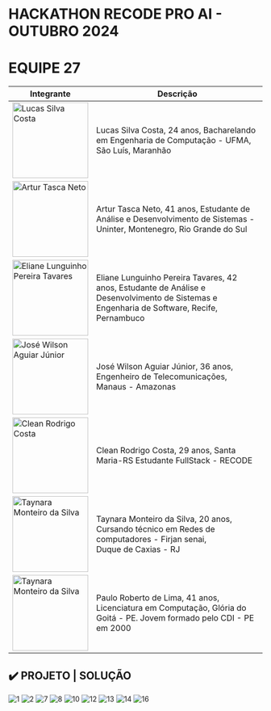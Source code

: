 # HACKATHON RECODE PRO AI - OUTUBRO 2024
# EQUIPE 27



| Integrante     | Descrição     |
|----------------|----------------|
|<img src="https://github.com/user-attachments/assets/87568abf-d56f-4e09-9e91-44662ad29eb2" alt="Lucas Silva Costa" width="150"/>    | Lucas Silva Costa, 24 anos, Bacharelando em Engenharia de Computação - UFMA, São Luís, Maranhão    |
| <img src="https://github.com/user-attachments/assets/6699f297-badb-4c2b-b6e3-8312d7fc8bef" alt="Artur Tasca Neto" width="150"/>  | Artur Tasca Neto, 41 anos, Estudante de Análise e Desenvolvimento de Sistemas - Uninter, Montenegro, Rio Grande do Sul|
| <img src="https://github.com/user-attachments/assets/09177336-480a-4359-a1b0-ac9a6dcbd5fe" alt="Eliane Lunguinho Pereira Tavares" width="150"/>   | Eliane Lunguinho Pereira Tavares, 42 anos, Estudante de Análise e Desenvolvimento de Sistemas e Engenharia de Software, Recife, Pernambuco|
| <img src="https://github.com/user-attachments/assets/9480c193-bb8c-48b3-9a9e-cbdb949bd68c" alt="José Wilson Aguiar Júnior" width="150"/>   | José Wilson Aguiar Júnior, 36 anos, Engenheiro de Telecomunicações, Manaus - Amazonas  |
| <img src="https://github.com/user-attachments/assets/229d989b-568a-4d32-baf8-2a1c03783c80" alt="Clean Rodrigo Costa" width="150"/> | Clean Rodrigo Costa, 29 anos, Santa Maria-RS Estudante FullStack - RECODE
| <img src="https://github.com/user-attachments/assets/fb17eba9-05da-455e-9e01-ea31108bdfa6" alt="Taynara Monteiro da Silva" width="150"/>  | Taynara Monteiro da Silva, 20 anos, Cursando técnico em Redes de computadores - Firjan senai, Duque de Caxias - RJ |
| <img src="https://github.com/user-attachments/assets/e378e6f3-f28c-4723-8bba-dd056f500f24" alt="Taynara Monteiro da Silva" width="150"/>  | Paulo Roberto de Lima, 41 anos, Licenciatura em Computação, Glória do Goitá - PE. Jovem formado pelo CDI - PE em 2000|

## ✔️ PROJETO | SOLUÇÃO 
![1](https://github.com/user-attachments/assets/6c2ff0e6-8284-48d2-a813-00b30d478087)
![2](https://github.com/user-attachments/assets/e537c2c7-f1e5-46d4-a5f0-e7b5552aeaa3)
![7](https://github.com/user-attachments/assets/45e06cb9-c7e2-4a49-97e2-885dbc63205d)
![8](https://github.com/user-attachments/assets/0a5f31be-71b2-4b18-b8dd-8158ea5d25c6)
![10](https://github.com/user-attachments/assets/cb6eda44-bc6c-44ad-8398-f1cd8cce5b1c)
![12](https://github.com/user-attachments/assets/7ca5d73e-49be-4c37-ac71-ed0bd011ae37)
![13](https://github.com/user-attachments/assets/dc06834b-d42b-4fac-84a7-6005081686c1)
![14](https://github.com/user-attachments/assets/caa2ec48-c290-4596-97a3-34860bc85a06)
![16](https://github.com/user-attachments/assets/d8825f55-5330-4f24-abfe-e2b3e6b375e8)

